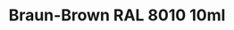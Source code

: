 ---
layout: product
title: "Braun-Brown RAL 8010 10ml"
price: "330" 
desc: "Nitro 10mL"
img_path: "/assets/img/RC065.webp"
brand: "AK "
available: true
special_offer: false
new: false
soon: false
cat: "020000"
subcat: "020200"
subsubcat: "020201"
sifra: "RC065"
popular: false
spec: false
---